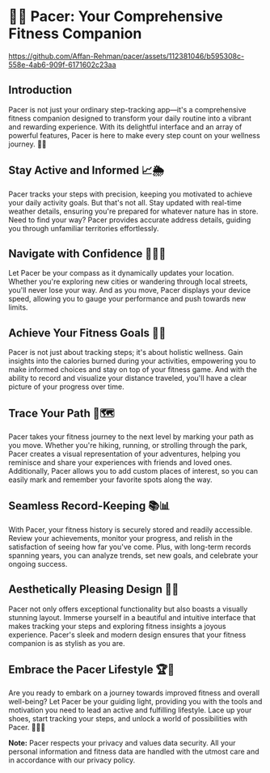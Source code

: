 # 🏃‍♂️ Pacer: Your Comprehensive Fitness Companion

https://github.com/Affan-Rehman/pacer/assets/112381046/b595308c-558e-4ab6-909f-6171602c23aa

## Introduction

Pacer is not just your ordinary step-tracking app—it's a comprehensive fitness companion designed to transform your daily routine into a vibrant and rewarding experience. With its delightful interface and an array of powerful features, Pacer is here to make every step count on your wellness journey. 💪🌟

## Stay Active and Informed 📈🌦️

Pacer tracks your steps with precision, keeping you motivated to achieve your daily activity goals. But that's not all. Stay updated with real-time weather details, ensuring you're prepared for whatever nature has in store. Need to find your way? Pacer provides accurate address details, guiding you through unfamiliar territories effortlessly.

## Navigate with Confidence 🧭🚶‍♀️

Let Pacer be your compass as it dynamically updates your location. Whether you're exploring new cities or wandering through local streets, you'll never lose your way. And as you move, Pacer displays your device speed, allowing you to gauge your performance and push towards new limits.

## Achieve Your Fitness Goals 🎯💡

Pacer is not just about tracking steps; it's about holistic wellness. Gain insights into the calories burned during your activities, empowering you to make informed choices and stay on top of your fitness game. And with the ability to record and visualize your distance traveled, you'll have a clear picture of your progress over time.

## Trace Your Path 🚀🗺️

Pacer takes your fitness journey to the next level by marking your path as you move. Whether you're hiking, running, or strolling through the park, Pacer creates a visual representation of your adventures, helping you reminisce and share your experiences with friends and loved ones. Additionally, Pacer allows you to add custom places of interest, so you can easily mark and remember your favorite spots along the way.

## Seamless Record-Keeping 📚📊

With Pacer, your fitness history is securely stored and readily accessible. Review your achievements, monitor your progress, and relish in the satisfaction of seeing how far you've come. Plus, with long-term records spanning years, you can analyze trends, set new goals, and celebrate your ongoing success.

## Aesthetically Pleasing Design 🎨📱

Pacer not only offers exceptional functionality but also boasts a visually stunning layout. Immerse yourself in a beautiful and intuitive interface that makes tracking your steps and exploring fitness insights a joyous experience. Pacer's sleek and modern design ensures that your fitness companion is as stylish as you are.

## Embrace the Pacer Lifestyle 🏆🌟

Are you ready to embark on a journey towards improved fitness and overall well-being? Let Pacer be your guiding light, providing you with the tools and motivation you need to lead an active and fulfilling lifestyle. Lace up your shoes, start tracking your steps, and unlock a world of possibilities with Pacer. 🚀🏃‍♀️

**Note:** Pacer respects your privacy and values data security. All your personal information and fitness data are handled with the utmost care and in accordance with our privacy policy.
